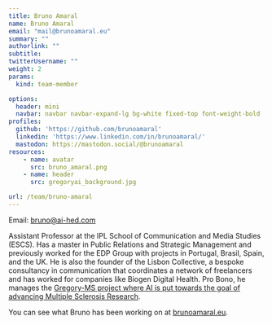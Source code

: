 ```yaml
---
title: Bruno Amaral
name: Bruno Amaral
email: "mail@brunoamaral.eu"
summary: "" 
authorlink: ""
subtitle:  
twitterUsername: ""
weight: 2
params:
  kind: team-member

options:
  header: mini
  navbar: navbar navbar-expand-lg bg-white fixed-top font-weight-bold
profiles:
  github: 'https://github.com/brunoamaral'
  linkedin: 'https://www.linkedin.com/in/brunoamaral/'
  mastodon: https://mastodon.social/@brunoamaral
resources:
    - name: avatar
      src: bruno_amaral.png
    - name: header
      src: gregoryai_background.jpg

url: /team/bruno-amaral
---
```

Email: <bruno@ai-hed.com>

Assistant Professor at the IPL School of Communication and Media Studies (ESCS). Has a master in Public Relations and Strategic Management and previously worked for the EDP Group with projects in Portugal, Brasil, Spain, and the UK. He is also the founder of the Lisbon Collective, a bespoke consultancy in communication that coordinates a network of freelancers and has worked for companies like Biogen Digital Health. Pro Bono, he manages the [Gregory-MS project where AI is put towards the goal of advancing Multiple Sclerosis Research](https://gregory-ms.com/). 


You can see what Bruno has been working on at [brunoamaral.eu](https://brunoamaral.eu/).